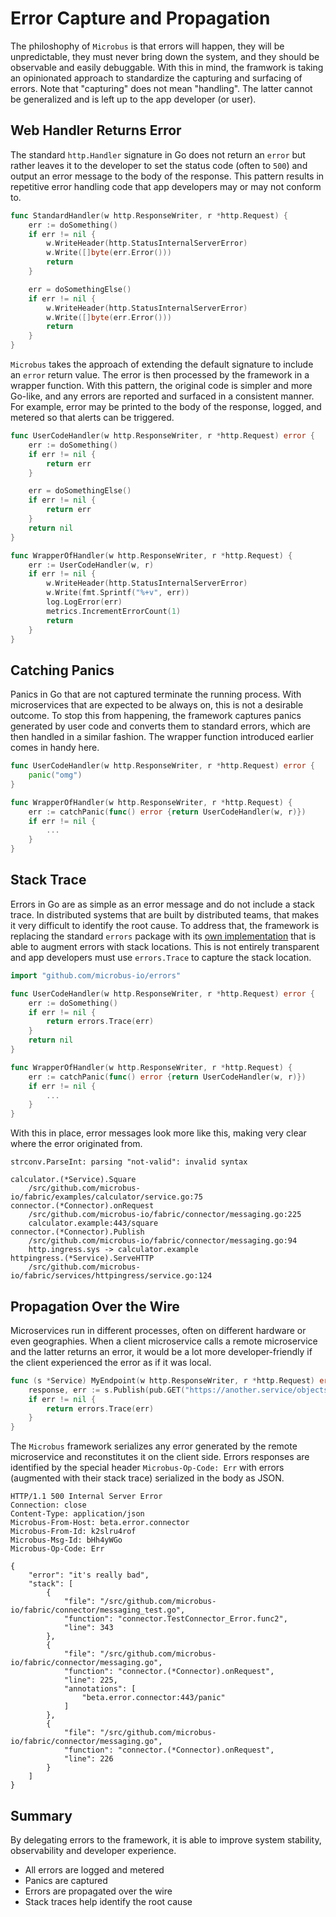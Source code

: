 # Error Capture and Propagation

The philoshophy of `Microbus` is that errors will happen, they will be unpredictable, they must never bring down the system, and they should be observable and easily debuggable. With this in mind, the framwork is taking an opinionated approach to standardize the capturing and surfacing of errors. Note that "capturing" does not mean "handling". The latter cannot be generalized and is left up to the app developer (or user).

## Web Handler Returns Error

The standard `http.Handler` signature in Go does not return an `error` but rather leaves it to the developer to set the status code (often to `500`) and output an error message to the body of the response. This pattern results in repetitive error handling code that app developers may or may not conform to.

```go
func StandardHandler(w http.ResponseWriter, r *http.Request) {
	err := doSomething()
	if err != nil {
		w.WriteHeader(http.StatusInternalServerError)
		w.Write([]byte(err.Error()))
		return
	}

	err = doSomethingElse()
	if err != nil {
		w.WriteHeader(http.StatusInternalServerError)
		w.Write([]byte(err.Error()))
		return
	}
}
```

`Microbus` takes the approach of extending the default signature to include an `error` return value. The error is then processed by the framework in a wrapper function. With this pattern, the original code is simpler and more Go-like, and any errors are reported and surfaced in a consistent manner. For example, error may be printed to the body of the response, logged, and metered so that alerts can be triggered.

```go
func UserCodeHandler(w http.ResponseWriter, r *http.Request) error {
	err := doSomething()
	if err != nil {
		return err
	}

	err = doSomethingElse()
	if err != nil {
		return err
	}
	return nil
}

func WrapperOfHandler(w http.ResponseWriter, r *http.Request) {
	err := UserCodeHandler(w, r)
	if err != nil {
		w.WriteHeader(http.StatusInternalServerError)
		w.Write(fmt.Sprintf("%+v", err))
		log.LogError(err)
		metrics.IncrementErrorCount(1)
		return
	}
}
```

## Catching Panics

Panics in Go that are not captured terminate the running process. With microservices that are expected to be always on, this is not a desirable outcome. To stop this from happening, the framework captures panics generated by user code and converts them to standard errors, which are then handled in a similar fashion. The wrapper function introduced earlier comes in handy here.

```go
func UserCodeHandler(w http.ResponseWriter, r *http.Request) error {
	panic("omg")
}

func WrapperOfHandler(w http.ResponseWriter, r *http.Request) {
	err := catchPanic(func() error {return UserCodeHandler(w, r)})
	if err != nil {
		...
	}
}
```

## Stack Trace

Errors in Go are as simple as an error message and do not include a stack trace. In distributed systems that are built by distributed teams, that makes it very difficult to identify the root cause. To address that, the framework is replacing the standard `errors` package with its [own implementation](../structure/errors.md) that is able to augment errors with stack locations. This is not entirely transparent and app developers must use `errors.Trace` to capture the stack location.

```go
import "github.com/microbus-io/errors"

func UserCodeHandler(w http.ResponseWriter, r *http.Request) error {
	err := doSomething()
	if err != nil {
		return errors.Trace(err)
	}
	return nil
}

func WrapperOfHandler(w http.ResponseWriter, r *http.Request) {
	err := catchPanic(func() error {return UserCodeHandler(w, r)})
	if err != nil {
		...
	}
}
```

With this in place, error messages look more like this, making very clear where the error originated from.

```
strconv.ParseInt: parsing "not-valid": invalid syntax

calculator.(*Service).Square
	/src/github.com/microbus-io/fabric/examples/calculator/service.go:75
connector.(*Connector).onRequest
	/src/github.com/microbus-io/fabric/connector/messaging.go:225
	calculator.example:443/square
connector.(*Connector).Publish
	/src/github.com/microbus-io/fabric/connector/messaging.go:94
	http.ingress.sys -> calculator.example
httpingress.(*Service).ServeHTTP
	/src/github.com/microbus-io/fabric/services/httpingress/service.go:124
```

## Propagation Over the Wire

Microservices run in different processes, often on different hardware or even geographies. When a client microservice calls a remote microservice and the latter returns an error, it would be a lot more developer-friendly if the client experienced the error as if it was local.

```go
func (s *Service) MyEndpoint(w http.ResponseWriter, r *http.Request) error {
	response, err := s.Publish(pub.GET("https://another.service/objects")) // Remote call
	if err != nil {
		return errors.Trace(err)
	}
}
```

The `Microbus` framework serializes any error generated by the remote microservice and reconstitutes it on the client side. Errors responses are identified by the special header `Microbus-Op-Code: Err` with errors (augmented with their stack trace) serialized in the body as JSON.

```
HTTP/1.1 500 Internal Server Error
Connection: close
Content-Type: application/json
Microbus-From-Host: beta.error.connector
Microbus-From-Id: k2slru4rof
Microbus-Msg-Id: bHh4yWGo
Microbus-Op-Code: Err

{
	"error": "it's really bad",
	"stack": [
		{
			"file": "/src/github.com/microbus-io/fabric/connector/messaging_test.go",
			"function": "connector.TestConnector_Error.func2",
			"line": 343
		},
		{
			"file": "/src/github.com/microbus-io/fabric/connector/messaging.go",
			"function": "connector.(*Connector).onRequest",
			"line": 225,
			"annotations": [
				"beta.error.connector:443/panic"
			]
		},
		{
			"file": "/src/github.com/microbus-io/fabric/connector/messaging.go",
			"function": "connector.(*Connector).onRequest",
			"line": 226
		}
	]
}
```

## Summary

By delegating errors to the framework, it is able to improve system stability, observability and developer experience.

* All errors are logged and metered
* Panics are captured
* Errors are propagated over the wire
* Stack traces help identify the root cause
